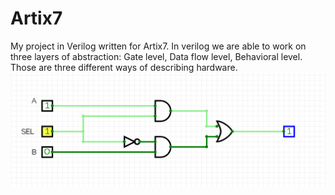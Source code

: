 # Artix7
My project in Verilog written for Artix7. In verilog we are able to work on three layers of abstraction: Gate level, Data flow level, Behavioral level. Those are three different ways of describing hardware.
![gatelevelim](image/gatelevel.png)
